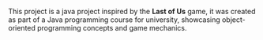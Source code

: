 This project is a java project inspired by the **Last of Us** game, it was created as part of a Java programming course for university, showcasing object-oriented programming concepts and game mechanics.
